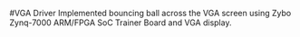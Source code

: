 #VGA Driver
Implemented bouncing ball across the VGA screen using Zybo Zynq-7000 ARM/FPGA SoC Trainer Board and VGA display.
